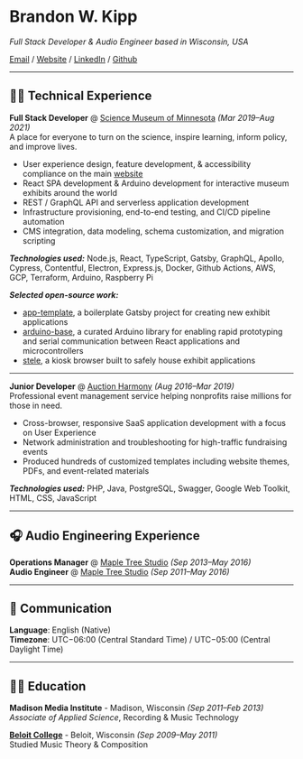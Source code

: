 # Brandon W. Kipp

_Full Stack Developer & Audio Engineer based in Wisconsin, USA_

[Email](mailto:brandonwkipp@gmail.com) / [Website](https://brandonwkipp.com/) / [LinkedIn](https://www.linkedin.com/in/brandonwkipp/) / [Github](https://github.com/brandonwkipp/)
___
## <span role="image">&#128104;&#8205;&#128187;</span> Technical Experience

**Full Stack Developer** @ [Science Museum of Minnesota](https://smm.org/) _(Mar 2019–Aug 2021)_<br/>
A place for everyone to turn on the science, inspire learning, inform policy, and improve lives.
  - User experience design, feature development, & accessibility compliance on the main [website](https://smm.org/)
  - React SPA development & Arduino development for interactive museum exhibits around the world
  - REST / GraphQL API and serverless application development
  - Infrastructure provisioning, end-to-end testing, and CI/CD pipeline automation
  - CMS integration, data modeling, schema customization, and migration scripting

**_Technologies used:_** Node.js, React, TypeScript, Gatsby, GraphQL, Apollo, Cypress, Contentful, Electron, Express.js, Docker, Github Actions, AWS, GCP, Terraform, Arduino, Raspberry Pi

**_Selected open-source work:_**
  - [app-template](https://github.com/scimusmn/app-template), a boilerplate Gatsby project for creating new exhibit applications
  - [arduino-base](https://github.com/scimusmn/arduino-base), a curated Arduino library for enabling rapid prototyping and serial communication between React applications and microcontrollers
  - [stele](https://github.com/scimusmn/stele), a kiosk browser built to safely house exhibit applications
___
**Junior Developer** @ [Auction Harmony](https://www.auctionharmony.com/) _(Aug 2016–Mar 2019)_<br/>
Professional event management service helping nonprofits raise millions for those in need.
  - Cross-browser, responsive SaaS application development with a focus on User Experience
  - Network administration and troubleshooting for high-traffic fundraising events
  - Produced hundreds of customized templates including website themes, PDFs, and event-related materials

**_Technologies used:_** PHP, Java, PostgreSQL, Swagger, Google Web Toolkit, HTML, CSS, JavaScript
___
## <span role="image">&#127911;</span> Audio Engineering Experience

**Operations Manager** @ [Maple Tree Studio](https://www.beloit.edu/celeb/recording-studio/) _(Sep 2013–May 2016)_<br/>
**Audio Engineer** @ [Maple Tree Studio](https://www.beloit.edu/celeb/recording-studio/) _(Sep 2011–May 2016)_<br/>
___
## <span role="image">&#128172;</span> Communication

**Language**: English (Native)<br/>
**Timezone**: UTC−06:00 (Central Standard Time) /	UTC−05:00 (Central Daylight Time)
___
## <span role="image">&#128104;&#8205;&#127891;</span> Education

**Madison Media Institute** - Madison, Wisconsin _(Sep 2011–Feb 2013)_<br/>
_Associate of Applied Science_, Recording & Music Technology

**[Beloit College](https://www.beloit.edu/)** - Beloit, Wisconsin _(Sep 2009–May 2011)_<br/>
Studied Music Theory & Composition
